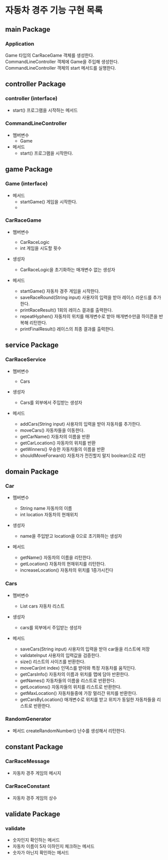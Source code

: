 # 자동차 경주 기능 구현 목록

## main Package

### Application
Game 타입의 CarRaceGame 객체를 생성한다.<br>
CommandLineController 객체에 Game을 주입해 생성한다.<br>
CommandLineController 객체의 start 메서드를 실행한다.

## controller Package

### controller (interface)
- start() 프로그램을 시작하는 메서드

### CommandLineController
- 멤버변수
  - Game
- 메서드
  - start() 프로그램을 시작한다.

## game Package

### Game (interface)
- 메서드
  - startGame() 게임을 시작한다.
  - 
### CarRaceGame
- 멤버변수
  - CarRaceLogic
  - int 게임을 시도할 횟수

- 생성자
  - CarRaceLogic을 초기화하는 매개변수 없는 생성자
  
- 메서드
  - startGame() 자동차 경주 게임을 시작한다.
  - saveRaceRound(String input) 사용자의 입력을 받아 레이스 라운드를 추가한다.
  - printRaceResult() 1회의 레이스 결과를 출력한다.
  - repeatHyphen() 자동차의 위치를 매개변수로 받아 매개변수만큼 하이픈을 반복해 리턴한다.
  - printFinalResult() 레이스의 최종 결과를 출력한다.

## service Package

### CarRaceService
- 멤버변수
  - Cars

- 생성자
  - Cars를 외부에서 주입받는 생성자

- 메서드
  - addCars(String input) 사용자의 입력을 받아 자동차를 추가한다.
  - moveCars() 자동차들을 이동한다.
  - getCarName() 자동차의 이름을 반환
  - getCarLocation() 자동차의 위치를 반환
  - getWinners() 우승한 자동차들의 이름을 반환
  - shouldMoveForward() 자동차가 전진할지 말지 boolean으로 리턴


## domain Package
### Car
- 멤버변수
  - String name 자동차의 이름
  - int location 자동차의 현재위치

- 생성자
  - name을 주입받고 location을 0으로 초기화하는 생성자

- 메서드
  - getName() 자동차의 이름을 리턴한다.
  - getLocation() 자동차의 현재위치를 리턴한다.
  - increaseLocation() 자동차의 위치를 1증가시킨다

### Cars
- 멤버변수
  - List<Car> cars 자동차 리스트

- 생성자
  - cars를 외부에서 주입받는 생성자

- 메서드
  - saveCars(String input) 사용자의 입력을 받아 car들을 리스트에 저장
  - validateInput 사용자의 입력값을 검증한다.
  - size() 리스트의 사이즈를 반환한다.
  - moveCar(int index) 인덱스를 받아와 특정 자동차를 움직인다.
  - getCarsInfo() 자동차의 이름과 위치를 맵에 담아 반환한다.
  - getNames() 자동차들의 이름을 리스트로 반환한다.
  - getLocations() 자동차들의 위치를 리스트로 반환한다.
  - getMaxLocation() 자동차들중에 가장 멀리간 위치를 반환한다.
  - getCarsByLocation() 매개변수로 위치를 받고 위치가 동일한 자동차들을 리스트로 반환한다.

### RandomGenerator
- 메서드
  createRandomNumber() 난수를 생성해서 리턴한다.

## constant Package

### CarRaceMessage
- 자동차 경주 게임의 메시지

### CarRaceConstant
- 자동차 경주 게임의 상수

## validate Package

### validate
- 숫자인지 확인하는 메서드
- 자동차 이름이 5자 이하인지 체크하는 메서드
- 숫자가 아닌지 확인하는 메서드